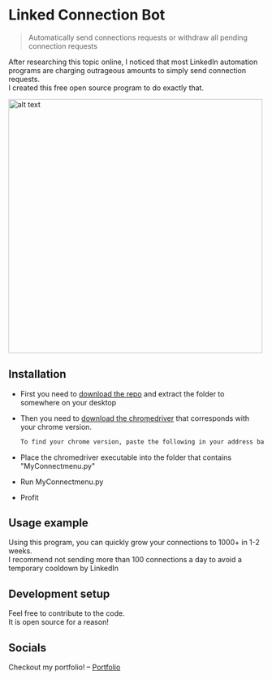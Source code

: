 # Linked Connection Bot
> Automatically send connections requests or withdraw all pending connection requests


After researching this topic online, I noticed that most LinkedIn automation programs are charging outrageous amounts to simply send connection requests.  
	I created this free open source program to do exactly that.

<img src="https://imgur.com/45KTGOu.gif" alt="alt text" width="500px">

## Installation

- First you need to [download the repo](https://github.com/zdhenard42/Linked_Connect_Bot/archive/refs/tags/V1.0.zip) and extract the folder to somewhere on your desktop  
- Then you need to [download the chromedriver](https://chromedriver.chromium.org/downloads) that corresponds with your chrome version.  
	```sh
	To find your chrome version, paste the following in your address bar: chrome://settings/help
	```
	  
- Place the chromedriver executable into the folder that contains "MyConnectmenu.py"
- Run MyConnectmenu.py
- Profit


## Usage example

Using this program, you can quickly grow your connections to 1000+ in 1-2 weeks.  
I recommend not sending more than 100 connections a day to avoid a temporary cooldown by LinkedIn

## Development setup

Feel free to contribute to the code.  
It is open source for a reason!  

## Socials

Checkout my portfolio! – [Portfolio](https://henard.tech)
